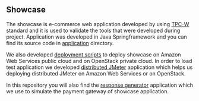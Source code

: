 ## Showcase

The showcase is e-commerce web application developed by using [TPC-W](http://www.tpc.org/tpcw/) standard and it is used to validate the tools that were developed during project. Application was developed in Java Springframework and you can find its source code in [application](tree/master/application) directory. 

We also developed [deployment scripts](tree/master/deployment-scripts) to deploy showcase on Amazon Web Services public cloud and on OpenStack private cloud. In order to load test application we developed [distributed JMeter](tree/master/distributed-jmeter) application which helps us deploying distributed JMeter on Amazon Web Services or on OpenStack.

In this repository you will also find the [response generator](tree/master/response-generator) application which we use to simulate the payment gateway of showcase application.

